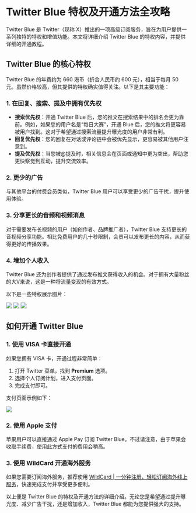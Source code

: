 # Twitter Blue 特权及开通方法全攻略

Twitter Blue 是 Twitter（现称 X）推出的一项高级订阅服务，旨在为用户提供一系列独特的特权和增值功能。本文将详细介绍 Twitter Blue 的特权内容，并提供详细的开通教程。

## Twitter Blue 的核心特权

Twitter Blue 的年费约为 660 港币（折合人民币约 600 元），相当于每月 50 元。虽然价格较高，但其提供的特权确实值得关注。以下是其主要功能：

### 1. 在回复、搜索、提及中拥有优先权

- **搜索优先权**：开通 Twitter Blue 后，您的推文在搜索结果中的排名会更为靠前。例如，如果您的用户名是“每日大赛”，开通 Blue 后，您的推文将更容易被用户找到。这对于希望通过搜索流量提升曝光度的用户非常有利。
- **回复优先权**：您的回复在对话或评论链中会被优先显示，更容易被其他用户注意到。
- **提及优先权**：当您被@提及时，相关信息会在页面或通知中更为突出，帮助您更快察觉到互动，提升交流效率。

### 2. 更少的广告

与其他平台的付费会员类似，Twitter Blue 用户可以享受更少的广告干扰，提升使用体验。

### 3. 分享更长的音频和视频消息

对于需要发布长视频的用户（如创作者、品牌推广者），Twitter Blue 支持更长的音视频分享功能。相比免费用户的几十秒限制，会员可以发布更长的内容，从而获得更好的传播效果。

### 4. 增加个人收入

Twitter Blue 还为创作者提供了通过发布推文获得收入的机会。对于拥有大量粉丝的大V来说，这是一种将流量变现的有效方式。

以下是一些特权展示图片：

![](https://bbtdd.com/img/2453879368890.webp)
![](https://bbtdd.com/img/8476383218.webp)
![](https://bbtdd.com/img/38497129898.webp)

## 如何开通 Twitter Blue

### 1. 使用 VISA 卡直接开通

如果您拥有 VISA 卡，开通过程非常简单：
1. 打开 Twitter 菜单，找到 **Premium** 选项。
2. 选择个人订阅计划，进入支付页面。
3. 完成支付即可。

支付页面示例如下：

![](https://bbtdd.com/img/773702284080159.webp)

### 2. 使用 Apple 支付

苹果用户可以直接通过 Apple Pay 订阅 Twitter Blue。不过请注意，由于苹果会收取手续费，使用此方式支付的费用会稍高。

### 3. 使用 WildCard 开通海外服务

如果您需要订阅海外服务，推荐使用 [WildCard | 一分钟注册，轻松订阅海外线上服务](https://bbtdd.com/WildCard)，快速完成支付并享受更多便利。

以上便是 Twitter Blue 的特权及开通方法的详细介绍。无论您是希望通过提升曝光度、减少广告干扰，还是增加收入，Twitter Blue 都能为您提供强大的支持。
